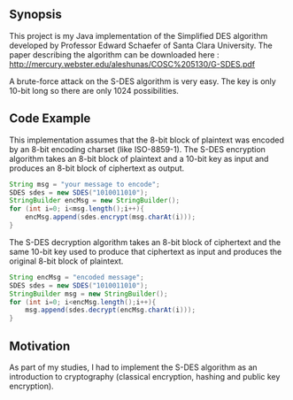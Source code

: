 ## Synopsis

This project is my Java implementation of the Simplified DES algorithm developed by Professor Edward Schaefer of Santa Clara University. The paper describing the algorithm can be downloaded here : http://mercury.webster.edu/aleshunas/COSC%205130/G-SDES.pdf

A brute-force attack on the S-DES algorithm is very easy. The key is only 10-bit long so there are only 1024 possibilities. 

## Code Example

This implementation assumes that the 8-bit block of plaintext was encoded by an 8-bit encoding charset (like ISO-8859-1).
The S-DES encryption algorithm takes an 8-bit block of plaintext and a 10-bit key as input and produces an 8-bit block of ciphertext as output.

```java
String msg = "your message to encode";
SDES sdes = new SDES("1010011010");
StringBuilder encMsg = new StringBuilder();
for (int i=0; i<msg.length();i++){
	encMsg.append(sdes.encrypt(msg.charAt(i)));
}
```

The S-DES decryption algorithm takes an 8-bit block of ciphertext and the same 10-bit key used to produce that ciphertext as input and produces the original 8-bit block of plaintext.

```java
String encMsg = "encoded message";
SDES sdes = new SDES("1010011010");
StringBuilder msg = new StringBuilder();
for (int i=0; i<encMsg.length();i++){
	msg.append(sdes.decrypt(encMsg.charAt(i)));
}
```

## Motivation

As part of my studies, I had to implement the S-DES algorithm as an introduction to cryptography (classical encryption, hashing and public key encryption).




